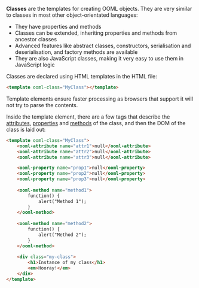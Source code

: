 **Classes** are the templates for creating OOML objects. They are very similar to classes in most other object-orientated languages:

- They have properties and methods
- Classes can be extended, inheriting properties and methods from ancestor classes
- Advanced features like abstract classes, constructors, serialisation and deserialisation, and factory methods are available
- They are also JavaScript classes, making it very easy to use them in JavaScript logic

Classes are declared using HTML templates in the HTML file:

```html
<template ooml-class="MyClass"></template>
```

Template elements ensure faster processing as browsers that support it will not try to parse the contents.

Inside the template element, there are a few tags that describe the [attributes](#Attributes), [properties](#Properties) and [methods](#Methods) of the class, and then the DOM of the class is laid out:

```html
<template ooml-class="MyClass">
    <ooml-attribute name="attr1">null</ooml-attribute>
    <ooml-attribute name="attr2">null</ooml-attribute>
    <ooml-attribute name="attr3">null</ooml-attribute>

    <ooml-property name="prop1">null</ooml-property>
    <ooml-property name="prop2">null</ooml-property>
    <ooml-property name="prop3">null</ooml-property>
    
    <ooml-method name="method1">
        function() {
            alert("Method 1");
        }
    </ooml-method>
    
    <ooml-method name="method2">
        function() {
            alert("Method 2");
        }
    </ooml-method>
    
    <div class="my-class">
        <h1>Instance of my class</h1>
        <em>Hooray!</em>
    </div>
</template>
```
